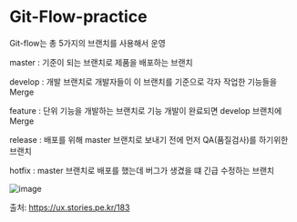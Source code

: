 # Git-Flow-practice

Git-flow는 총 5가지의 브랜치를 사용해서 운영

master : 기준이 되는 브랜치로 제품을 배포하는 브랜치

develop : 개발 브랜치로 개발자들이 이 브랜치를 기준으로 각자 작업한 기능들을 Merge

feature : 단위 기능을 개발하는 브랜치로 기능 개발이 완료되면 develop 브랜치에 Merge

release : 배포를 위해 master 브랜치로 보내기 전에 먼저 QA(품질검사)를 하기위한 브랜치

hotfix : master 브랜치로 배포를 했는데 버그가 생겼을 떄 긴급 수정하는 브랜치


![image](https://user-images.githubusercontent.com/45285712/140464263-c79edc98-4c9b-4932-a880-11d79094e3df.png)


출처: https://ux.stories.pe.kr/183

